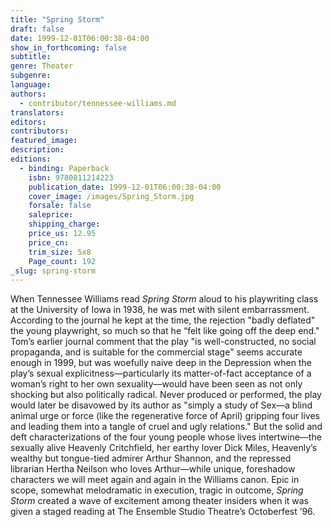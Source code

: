 ```yaml
---
title: "Spring Storm"
draft: false
date: 1999-12-01T06:00:38-04:00
show_in_forthcoming: false
subtitle:
genre: Theater
subgenre:
language:
authors:
  - contributor/tennessee-williams.md
translators:
editors:
contributors:
featured_image:
description:
editions:
  - binding: Paperback
    isbn: 9780811214223
    publication_date: 1999-12-01T06:00:38-04:00
    cover_image: /images/Spring_Storm.jpg
    forsale: false
    saleprice:
    shipping_charge:
    price_us: 12.95
    price_cn:
    trim_size: 5x8
    Page_count: 192
_slug: spring-storm
---
```


When Tennessee Williams read _Spring Storm_ aloud to his playwriting class at the University of Iowa in 1938, he was met with silent embarrassment. According to the journal he kept at the time, the rejection "badly deflated" the young playwright, so much so that he “felt like going off the deep end." Tom’s earlier journal comment that the play "is well-constructed, no social propaganda, and is suitable for the commercial stage" seems accurate enough in 1999, but was woefully naive deep in the Depression when the play’s sexual explicitness––particularly its matter-of-fact acceptance of a woman’s right to her own sexuality––would have been seen as not only shocking but also politically radical. Never produced or performed, the play would later be disavowed by its author as "simply a study of Sex––a blind animal urge or force (like the regenerative force of April) gripping four lives and leading them into a tangle of cruel and ugly relations." But the solid and deft characterizations of the four young people whose lives intertwine––the sexually alive Heavenly Critchfield, her earthy lover Dick Miles, Heavenly’s wealthy but tongue-tied admirer Arthur Shannon, and the repressed librarian Hertha Neilson who loves Arthur––while unique, foreshadow characters we will meet again and again in the Williams canon. Epic in scope, somewhat melodramatic in execution, tragic in outcome, _Spring Storm_ created a wave of excitement among theater insiders when it was given a staged reading at The Ensemble Studio Theatre’s Octoberfest ’96.

